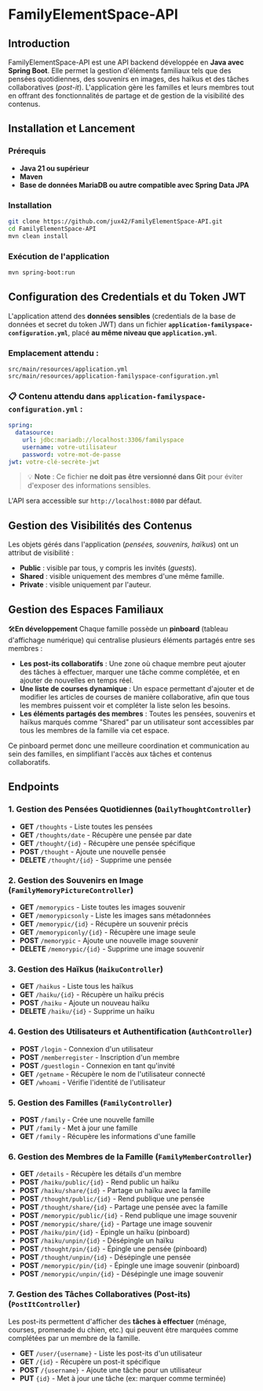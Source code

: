 # FamilyElementSpace-API

## Introduction
FamilyElementSpace-API est une API backend développée en **Java avec Spring Boot**. Elle permet la gestion d'éléments familiaux tels que des pensées quotidiennes, des souvenirs en images, des haïkus et des tâches collaboratives (*post-it*). L'application gère les familles et leurs membres tout en offrant des fonctionnalités de partage et de gestion de la visibilité des contenus.

## Installation et Lancement

### Prérequis
- **Java 21 ou supérieur**
- **Maven**
- **Base de données MariaDB ou autre compatible avec Spring Data JPA**

### Installation
```bash
git clone https://github.com/jux42/FamilyElementSpace-API.git
cd FamilyElementSpace-API
mvn clean install
```

### Exécution de l'application
```bash
mvn spring-boot:run
```

## Configuration des Credentials et du Token JWT

L'application attend des **données sensibles** (credentials de la base de données et secret du token JWT) dans un fichier **`application-familyspace-configuration.yml`**, placé **au même niveau que `application.yml`**.

### Emplacement attendu :
```plaintext
src/main/resources/application.yml
src/main/resources/application-familyspace-configuration.yml
```

### 📋 Contenu attendu dans `application-familyspace-configuration.yml` :
```yaml
spring:
  datasource:
    url: jdbc:mariadb://localhost:3306/familyspace
    username: votre-utilisateur
    password: votre-mot-de-passe
jwt: votre-clé-secrète-jwt
```

> 💡 **Note** : Ce fichier **ne doit pas être versionné dans Git** pour éviter d'exposer des informations sensibles.




L'API sera accessible sur `http://localhost:8080` par défaut.

## Gestion des Visibilités des Contenus
Les objets gérés dans l'application (*pensées, souvenirs, haïkus*) ont un attribut de visibilité :
- **Public** : visible par tous, y compris les invités (*guests*).
- **Shared** : visible uniquement des membres d'une même famille.
- **Private** : visible uniquement par l'auteur.

## Gestion des Espaces Familiaux
🛠️**En développement**
Chaque famille possède un **pinboard** (tableau d'affichage numérique) qui centralise plusieurs éléments partagés entre ses membres :
- **Les post-its collaboratifs** : Une zone où chaque membre peut ajouter des tâches à effectuer, marquer une tâche comme complétée, et en ajouter de nouvelles en temps réel.
- **Une liste de courses dynamique** : Un espace permettant d'ajouter et de modifier les articles de courses de manière collaborative, afin que tous les membres puissent voir et compléter la liste selon les besoins.
- **Les éléments partagés des membres** : Toutes les pensées, souvenirs et haïkus marqués comme "Shared" par un utilisateur sont accessibles par tous les membres de la famille via cet espace.

Ce pinboard permet donc une meilleure coordination et communication au sein des familles, en simplifiant l'accès aux tâches et contenus collaboratifs.

## Endpoints

### 1. **Gestion des Pensées Quotidiennes** (`DailyThoughtController`)
- **GET** `/thoughts` - Liste toutes les pensées
- **GET** `/thoughts/date` - Récupère une pensée par date
- **GET** `/thought/{id}` - Récupère une pensée spécifique
- **POST** `/thought` - Ajoute une nouvelle pensée
- **DELETE** `/thought/{id}` - Supprime une pensée

### 2. **Gestion des Souvenirs en Image** (`FamilyMemoryPictureController`)
- **GET** `/memorypics` - Liste toutes les images souvenir
- **GET** `/memorypicsonly` - Liste les images sans métadonnées
- **GET** `/memorypic/{id}` - Récupère un souvenir précis
- **GET** `/memorypiconly/{id}` - Récupère une image seule
- **POST** `/memorypic` - Ajoute une nouvelle image souvenir
- **DELETE** `/memorypic/{id}` - Supprime une image souvenir

### 3. **Gestion des Haïkus** (`HaikuController`)
- **GET** `/haikus` - Liste tous les haïkus
- **GET** `/haiku/{id}` - Récupère un haïku précis
- **POST** `/haiku` - Ajoute un nouveau haïku
- **DELETE** `/haiku/{id}` - Supprime un haïku

### 4. **Gestion des Utilisateurs et Authentification** (`AuthController`)
- **POST** `/login` - Connexion d'un utilisateur
- **POST** `/memberregister` - Inscription d'un membre
- **POST** `/guestlogin` - Connexion en tant qu'invité
- **GET** `/getname` - Récupère le nom de l'utilisateur connecté
- **GET** `/whoami` - Vérifie l'identité de l'utilisateur

### 5. **Gestion des Familles** (`FamilyController`)
- **POST** `/family` - Crée une nouvelle famille
- **PUT** `/family` - Met à jour une famille
- **GET** `/family` - Récupère les informations d'une famille

### 6. **Gestion des Membres de la Famille** (`FamilyMemberController`)
- **GET** `/details` - Récupère les détails d'un membre
- **POST** `/haiku/public/{id}` - Rend public un haïku
- **POST** `/haiku/share/{id}` - Partage un haïku avec la famille
- **POST** `/thought/public/{id}` - Rend publique une pensée
- **POST** `/thought/share/{id}` - Partage une pensée avec la famille
- **POST** `/memorypic/public/{id}` - Rend publique une image souvenir
- **POST** `/memorypic/share/{id}` - Partage une image souvenir
- **POST** `/haiku/pin/{id}` - Épingle un haïku (pinboard)
- **POST** `/haiku/unpin/{id}` - Désépingle un haïku
- **POST** `/thought/pin/{id}` - Épingle une pensée (pinboard)
- **POST** `/thought/unpin/{id}` - Désépingle une pensée
- **POST** `/memorypic/pin/{id}` - Épingle une image souvenir (pinboard)
- **POST** `/memorypic/unpin/{id}` - Désépingle une image souvenir

### 7. **Gestion des Tâches Collaboratives (Post-its)** (`PostItController`)
Les post-its permettent d'afficher des **tâches à effectuer** (ménage, courses, promenade du chien, etc.) qui peuvent être marquées comme complétées par un membre de la famille.
- **GET** `/user/{username}` - Liste les post-its d'un utilisateur
- **GET** `/{id}` - Récupère un post-it spécifique
- **POST** `/{username}` - Ajoute une tâche pour un utilisateur
- **PUT** `{id}` - Met à jour une tâche (ex: marquer comme terminée)



